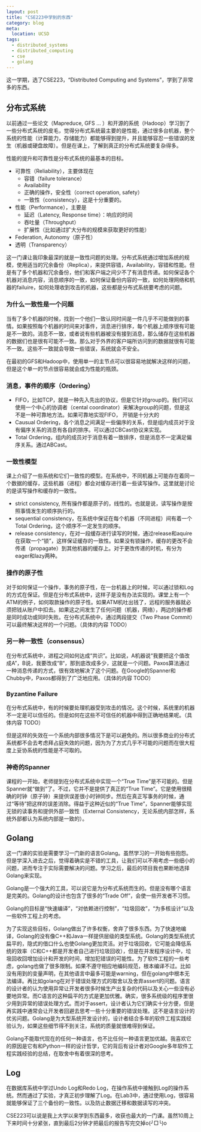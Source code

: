 ```yaml
---
layout: post
title: "CSE223中学到的东西"
category: blog
meta:
  location: UCSD
tags:
  - distributed_systems
  - distributed_computing
  - cse
  - golang
---
```


这一学期，选了CSE223，“Distributed Computing and Systems”，学到了非常多的东西。

分布式系统
-----------------

以前通过一些论文（Mapreduce, GFS ... ）和开源的系统（Hadoop）学习到了一些分布式系统的皮毛，觉得分布式系统最主要的是性能，通过很多台机器，整个系统的性能（计算能力，存储能力）都能够得到提升，并且能够容忍一些错误的发生（机器或硬盘故障）。但是在课上，了解到真正的分布式系统要复杂得多。

性能的提升和可靠性是分布式系统的最基本的目标。

- 可靠性（Reliability），主要体现在
  + 容错（failure tolerance）
  + Availability
  + 正确的操作，安全性（correct operation, safety）
  + 一致性（consistency），这是十分重要的。
- 性能（Performance），主要是
  + 延迟（Latency, Response time）：响应的时间
  + 吞吐量（Throughput）
  + 扩展性（比如通过扩大分布的规模来获取更好的性能）
- Federation, Autonomy（原子性）
- 透明（Transparency）

这一门课让我印象最深的就是一致性问题的处理。分布式系统通过增加系统的规模，使用适当的冗余备份（Replica），来提供容错，Availability，容错和性能。但是有了多个机器和冗余备份，他们和客户端之间少不了有消息传递。如何保证各个机器对消息内容，消息顺序的一致，如何保证备份内容的一致，如何处理网络和机器的failuire，如何处理收到攻击的机器，这些都是分布式系统要考虑的问题。

### 为什么一致性是一个问题

当有了多个机器的时候，找到一个他们一致认同时间是一件几乎不可能做到的事情。如果按照每个机器的时间来对事件，消息进行排序，每个机器上顺序很有可能是不一致的。消息不一致，或者说有些机器被没有接到消息，那么储存在这些机器的数据们也是很有可能不一致。那么对于外界的客户端所访问到的数据就很有可能不一致。这些不一致就会导致一些错误，系统就会不安全。

在最初的GFS和Hadoop中，使用单一的主节点可以很容易地就解决这样的问题，但是这个单一的节点很容易就会成为性能的瓶颈。

### 消息，事件的顺序（Ordering）

- FIFO，比如TCP，就是一种先入先出的协议，但是它针对group的。我们可以使用一个中心的协调者（cental coordinator）来解决group的问题，但是这不是一种可靠地方法。如果可靠地实现FIFO，
  开销是十分大的
- Causual Ordering，各个消息之间满足一些偏序的关系，但是组内成员对于没有偏序关系的消息有各自的排序。可以通过CBCast协议来实现。
- Total Ordering，组内的成员对于消息有着一致排序，但是消息不一定满足偏序关系。通过ABCast。

### 一致性模型

课上介绍了一些系统和它们一致性的模型。在系统中，不同机器上可能存在着同一个数据的缓存，这些机器（进程）都会对缓存进行着一些读写操作。这里就是讨论的是读写操作和缓存的一致性。

- strict consistency, 所有操作都是原子的，线性的。也就是说，读写操作是按照事情发生的顺序执行的。
- sequential consistency，在系统中保证在每个机器（不同进程）间有着一个Total Ordering，这个顺序不一定发生的顺序。
- release consistency，在对一段缓存进行读写的时候，通过release和aquire在获取一个“锁”，这样保证缓存的一致性。如果没有锁操作，缓存的更改不会传递（propagate）到其他机器的缓存上。对于更改传递的时机，有分为eager和lazy两种。

### 操作的原子性

对于如何保证一个操作，事务的原子性，在一台机器上的时候，可以通过锁和Log的方式在保证。但是在分布式系统中，这样子是没有办法实现的。课堂上有一个ATM的例子，如何取款操作的原子性。如果ATM机吐出钱了，远程的服务器就必须把钱从账户中扣去。如果这之间发生了任何问题（机器，网络），两边的操作都是同时成功或同时失败。在分布式系统中，通过两段提交（Two Phase Commit）可以最终解决这样的一个问题。（具体的内容 TODO）

### 另一种一致性（consensus）

在分布式系统中，进程之间如何达成“共识”。比如说，A机器说“我要把这个值改成A”，B说，我要改成“B“，那到底改成多少，这就是一个问题。Paxos算法通过一种消息传递的方式，很有效地解决了这个问题。在Google的Spanner和Chubby中，Paxos都得到了广泛地应用。（具体的内容 TODO）

### Byzantine Failure

在分布式系统中，有的时候要处理机器受到攻击的情况。这个时候，系统里的机器不一定是可以信任的。但是如何在这些不可信任的机器中得到正确地结果呢。（具体内容 TODO）

但是这样的失效在一个系统内部很多情况下是可以避免的。所以很多商业的分布式系统都不会去考虑拜占庭失效的问题，因为为了方式几乎不可能的问题而在很大程度上妥协系统的性能是不可取的。

### 神奇的Spanner

课程的一开始，老师提到在分布式系统中实现一个“True Time”是不可能的。但是Spanner就“做到”了。不过，它并不是提供了真正的“True Time”。它是使用很精确的时钟（原子钟）来提供误差很小时钟同步。然后在真正写事务的时候，通过“等待”把这样的误差消除。得益于这种近似的“True Time”，Spanner能够实现无锁的读事务和提供外部一致性（External Consistency，无论系统内部怎样，系统外部都认为系统内部是一致的）。

Golang
------

这一门课的实验是需要学习一门新的语言Golang。虽然学习的一开始有些抱怨。但是学深入进去之后，觉得着确实是不错的工具，让我们可以不用考虑一些细小的问题，进而专注于实际需要解决的问题。学习之后，最后的项目我也果断地选择Golang来实现。

Golang是一个强大的工具，可以说它是为分布式系统而生的。但是没有哪个语言是完美的。Golang的设计也包含了很多的“Trade Off”，会使一些开发者不习惯。

Golang的目标是“快速编译”，“对依赖进行控制”，“垃圾回收”，“为多核设计”以及一些软件工程上的考虑。

为了实现这些目标，Golang做出了许多权衡，舍弃了很多东西。为了快速地编译，Golang的没有像C++和Java一样提供层级的类型系统。Golang的类型系统式扁平的，隐式的借口什么也使Golang更加灵活。对于垃圾回收，它可能会降低系统的效率（C和C++都是开发者自己进行垃圾回收），但是在并发程序设计中，垃圾回收回增加设计和开发的时间，增加犯错误的可能性。为了软件工程的一些考虑，golang也做了很多限制。如果不遵守相应地编码规范，根本编译不过。比如没有用到的变量声明，在其他语言中最多可能是warning，但在golang中根本无法编译。再比如golang在对于错误处理方式的取舍以及舍弃assert的问题。语言的设计者的认为使用异常让开发者很多时候生产出复杂的代码以及关心一些没有必要地异常。而C语言的这种扁平的方式是更加优雅。确实，很多系统级的程序里很少用到异常的错误处理方式。而对于assert，设计者认为它们确实十分方便，但是再实践中通常会让开发者回避去思考一些十分重要的错误处理。这不是语言设计的优劣问题。Golang是为大型系统开发设计的，设计者结合多年的软件工程实践经验认为，如果这些细节得不到关注，系统的质量就很难得到保证。

Golang不能取代现在的任何一种语言，也不比任何一种语言更加优越。我喜欢它的原因是它有和Python一样的设计哲学，它的背后有设计者对Google多年软件工程实践经验的总结，在取舍中有着很深的思考。

Log
---------

在数据库系统中学过Undo Log和Redo Log，在操作系统中接触到Log的操作系统。然而通过了实验，才真正初步理解了Log。在Lab3中，通过使用Log，很容易就能够保证了三个备份的一致性。以及防止数据迁移和数据读写的冲突。

CSE223可以说是我上大学以来学到东西最多，收获也最大的一门课。虽然10周上下来时间十分紧张，直到最后2分钟才把最后的报告写完交掉o(╯□╰)o
